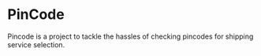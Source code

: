 PinCode
============================================
Pincode is a project to tackle the hassles of checking pincodes for shipping service selection.
